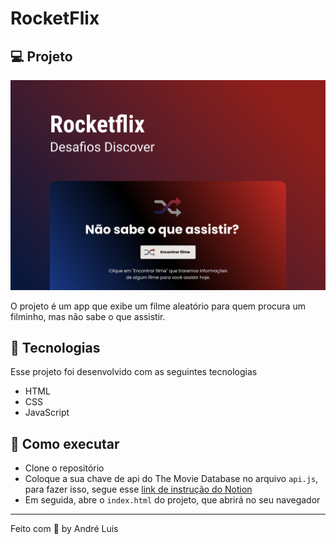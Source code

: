 # RocketFlix

## 💻 Projeto

![preview](./.github/capa.png)

O projeto é um app que exibe um filme aleatório para quem procura um filminho, mas não sabe o que assistir.

## 🧪 Tecnologias

Esse projeto foi desenvolvido com as seguintes tecnologias

- HTML
- CSS
- JavaScript

## 🚀 Como executar

- Clone o repositório
- Coloque a sua chave de api do The Movie Database no arquivo `api.js`, para fazer isso, segue esse [link de instrução do Notion](https://efficient-sloth-d85.notion.site/Desafio-Rocketflix-5ca1c56b5e52473eb12e8b2bc3ab1b8d#06e6ecb4212447c695dfbe7da61ec551)
- Em seguida, abre o `index.html` do projeto, que abrirá no seu navegador

---

Feito com 💜 by André Luis
